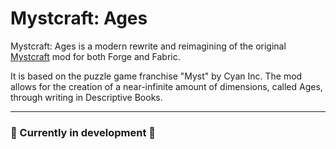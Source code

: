 # Mystcraft: Ages
Mystcraft: Ages is a modern rewrite and reimagining of the original [Mystcraft](https://www.curseforge.com/minecraft/mc-mods/mystcraft) mod for both Forge and Fabric.

It is based on the puzzle game franchise "Myst" by Cyan Inc. The mod allows for the creation of a near-infinite amount of dimensions, called Ages, through writing
in Descriptive Books.

<hr>

### 🚧 Currently in development 🚧

